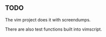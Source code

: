 ## TODO

The vim project does it with screendumps.

There are also test functions built into vimscript.
